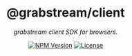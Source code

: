 <div align="center">

# @grabstream/client

*grabstream client SDK for browsers.*

[![NPM Version](https://img.shields.io/npm/v/@grabstream/client.svg)](https://www.npmjs.com/package/@grabstream/client)
[![License](https://img.shields.io/npm/l/@grabstream/client.svg)](https://github.com/grabss/grabstream/blob/main/LICENSE)

</div>
